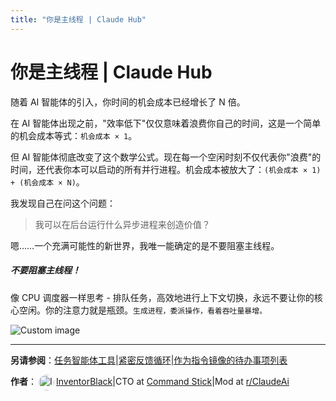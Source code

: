 ```yaml
---
title: "你是主线程 | Claude Hub"
---
```


# 你是主线程 | Claude Hub

随着 AI 智能体的引入，你时间的机会成本已经增长了 N 倍。

在 AI 智能体出现之前，"效率低下"仅仅意味着浪费你自己的时间，这是一个简单的机会成本等式：`机会成本 × 1`。

但 AI 智能体彻底改变了这个数学公式。现在每一个空闲时刻不仅代表你"浪费"的时间，还代表你本可以启动的所有并行进程。机会成本被放大了：`(机会成本 × 1) + (机会成本 × N)`。

我发现自己在问这个问题：

> 我可以在后台运行什么异步进程来创造价值？

嗯……一个充满可能性的新世界，我唯一能确定的是不要阻塞主线程。

##### 不要阻塞主线程！

像 CPU 调度器一样思考 - 排队任务，高效地进行上下文切换，永远不要让你的核心空闲。你的注意力就是瓶颈。`生成进程，委派操作，看着吞吐量暴增。`

<img src="/img/discovery/022_excite_orange.png" alt="Custom image" style="max-width: 165px; height: auto;" />

* * *

**另请参阅**：[任务智能体工具](/mechanics-task-agent-tools.html)|[紧密反馈循环](/mechanics-tight-feedback-loops.html)|[作为指令镜像的待办事项列表](/mechanics-todo-lists-as-instruction-mirrors.html)

**作者**：[<img src="/img/claudes-greatest-soldier.png" alt="InventorBlack profile" style="width: 25px; height: 25px; display: inline-block; vertical-align: middle; margin: 0 3px; border-radius: 50%;" />InventorBlack](https://www.linkedin.com/in/wilfredkasekende/)|CTO at [Command Stick](https://commandstick.com)|Mod at [r/ClaudeAi](https://reddit.com/r/ClaudeAI)

